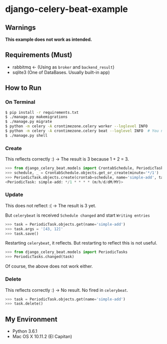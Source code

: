 # django-celery-beat-example

## Warnings
**This example does not work as intended.**

## Requirements (Must)
- rabbitmq <- (Using as `broker` and `backend_result`)
- sqlite3 (One of DataBases. Usually built-in app)

## How to Run
### On Terminal
```sh
$ pip install -r requirements.txt
$ ./manage.py makemigrations
$ ./manage.py migrate
$ python -m celery -A crontimezone.celery worker --loglevel INFO
$ python -m celery -A crontimezone.celery beat --loglevel INFO  # You need to run on other terminal.
$ ./manage.py shell
```

### Create
This reflects correctly :) -> The result is 3 because 1 + 2 = 3.
```python
>>> from django_celery_beat.models import CrontabSchedule, PeriodicTask
>>> schedule, _ = CrontabSchedule.objects.get_or_create(minute='*/1')
>>> PeriodicTask.objects.create(crontab=schedule, name='simple-add', task='demoapp.tasks.add', args='[1, 2]')
<PeriodicTask: simple-add: */1 * * * * (m/h/d/dM/MY)>
```

### Update
This does not reflect :(  -> The result is 3 yet.

But `celerybeat` is received `Schedule changed` and start `Writing entries`

```python
>>> task = PeriodicTask.objects.get(name='simple-add')
>>> task.args = '[43, 12]'
>>> task.save()
```

Restarting `celerybeat`, it reflects. But restarting to reflect this is not useful.

```python
>>> from django_celery_beat.models import PeriodicTasks
>>> PeriodicTasks.changed(task)
```

Of course, the above does not work either.

### Delete
This reflects correctly :) -> No result. No fired in `celerybeat`.
```python
>>> task = PeriodicTask.objects.get(name='simple-add')
>>> task.delete()
```

## My Environment
- Python 3.6.1
- Mac OS X 10.11.2 (El Capitan)
